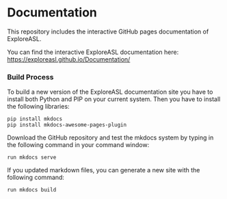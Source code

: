 # Documentation

This repository includes the interactive GitHub pages documentation of ExploreASL.

You can find the interactive ExploreASL documentation here: https://exploreasl.github.io/Documentation/

### Build Process

To build a new version of the ExploreASL documentation site you have to install both Python and PIP on your current system.
Then you have to install the following libraries:

```
pip install mkdocs
pip install mkdocs-awesome-pages-plugin
```

Download the GitHub repository and test the mkdocs system by typing in the following command in your command window:

```
run mkdocs serve
```

If you updated markdown files, you can generate a new site with the following command:

```
run mkdocs build
```


